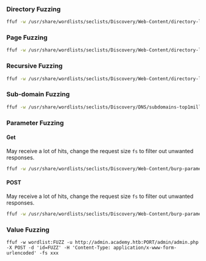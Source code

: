 
### Directory Fuzzing
```bash
ffuf -w /usr/share/wordlists/seclists/Discovery/Web-Content/directory-list-2.3-small.txt:FUZZ -u http://SERVER_IP:PORT/FUZZ
```
### Page Fuzzing

```bash
ffuf -w /usr/share/wordlists/seclists/Discovery/Web-Content/directory-list-2.3-small.txt:FUZZ -u http://SERVER_IP:PORT/blog/FUZZ.php
```

### Recursive Fuzzing

```bash
ffuf -w /usr/share/wordlists/seclists/Discovery/Web-Content/directory-list-2.3-small.txt:FUZZ -u http://SERVER_IP:PORT/FUZZ -recursion -recursion-depth 1 -e .php -v
```

### Sub-domain Fuzzing
```bash
ffuf -w /usr/share/wordlists/seclists/Discovery/DNS/subdomains-top1million-5000.txt:FUZZ -u http://inlanefreight.com/ -H "Host:FUZZ.inlanefreight.htb"
```

### Parameter Fuzzing
#### Get 
May receive a lot of hits, change the request size `fs` to filter out unwanted responses.
```sh
ffuf -w /usr/share/wordlists/seclists/Discovery/Web-Content/burp-parameter-names.txt:FUZZ -u http://url.com/page.php\?FUZZ\=key -fs xxx
```
#### POST
May receive a lot of hits, change the request size `fs` to filter out unwanted responses.
```sh
ffuf -w /usr/share/wordlists/seclists/Discovery/Web-Content/burp-parameter-names.txt:FUZZ -u http://admin.academy.htb:PORT/admin/admin.php -X POST -d 'FUZZ=key' -H 'Content-Type: application/x-www-form-urlencoded' -fs xxx
```
### Value Fuzzing
```
ffuf -w wordlist:FUZZ -u http://admin.academy.htb:PORT/admin/admin.php -X POST -d 'id=FUZZ' -H 'Content-Type: application/x-www-form-urlencoded' -fs xxx
```
